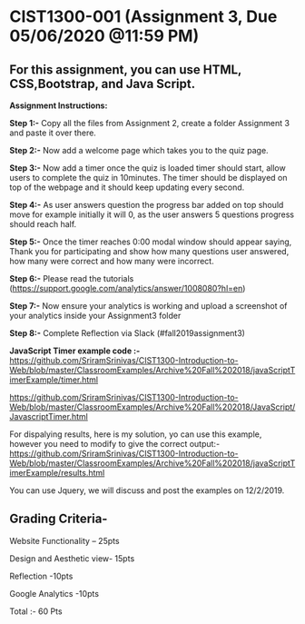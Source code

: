
# CIST1300-001 (Assignment 3, Due 05/06/2020 @11:59 PM)
## For this assignment, you can use HTML, CSS,Bootstrap, and Java Script. 



**Assignment Instructions:**

**Step 1:-** Copy all the files from Assignment 2, create a folder Assignment 3 and paste it over there.

**Step 2:-** Now add a welcome page which takes you to the quiz page.

**Step 3:-** Now add a timer once the quiz is loaded timer should start, allow users to complete the quiz in 10minutes. The timer should be displayed on top of the webpage and it should keep updating every second.

**Step 4:-** As user answers question the progress bar added on top should move for example initially it will 0, as the user answers 5 questions progress should reach half.

**Step 5:-** Once the timer reaches 0:00 modal window should appear saying, Thank you for participating and show how many questions user answered, how many were correct and how many were incorrect.

**Step 6:-**	Please read the tutorials (https://support.google.com/analytics/answer/1008080?hl=en)

**Step 7:-** Now ensure your analytics is working and upload a screenshot of your analytics inside your Assignment3 folder

**Step 8:-** Complete Reflection via Slack (#fall2019assignment3)

**JavaScript Timer example code :-**
https://github.com/SriramSrinivas/CIST1300-Introduction-to-Web/blob/master/ClassroomExamples/Archive%20Fall%202018/javaScriptTimerExample/timer.html


https://github.com/SriramSrinivas/CIST1300-Introduction-to-Web/blob/master/ClassroomExamples/Archive%20Fall%202018/JavaScript/JavascriptTimer.html

For dispalying results, here is my solution, yo can use this example, however you need to modify to give the correct output:-
https://github.com/SriramSrinivas/CIST1300-Introduction-to-Web/blob/master/ClassroomExamples/Archive%20Fall%202018/javaScriptTimerExample/results.html

You can use Jquery, we will discuss and post the examples on 12/2/2019.


## Grading Criteria-
Website Functionality – 25pts

Design and Aesthetic view- 15pts

Reflection -10pts

Google Analytics -10pts

Total :- 60 Pts
